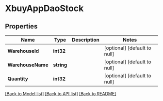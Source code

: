 # XbuyAppDaoStock

## Properties
Name | Type | Description | Notes
------------ | ------------- | ------------- | -------------
**WarehouseId** | **int32** |  | [optional] [default to null]
**WarehouseName** | **string** |  | [optional] [default to null]
**Quantity** | **int32** |  | [optional] [default to null]

[[Back to Model list]](../README.md#documentation-for-models) [[Back to API list]](../README.md#documentation-for-api-endpoints) [[Back to README]](../README.md)

